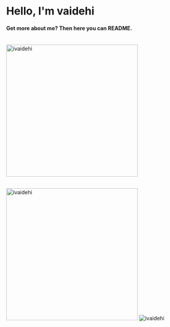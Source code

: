 <h1 align="left">Hello, I'm vaidehi </h1>
<h4 align="left">Get more about me? Then here you can README.</h4>
<br>
<img width="350px" src="https://github-readme-stats.vercel.app/api/top-langs?username=ivaidehi&show_icons=true&locale=en&layout=compact" alt="ivaidehi" /></p>

<br>

<img width="350" src="https://github-readme-streak-stats.herokuapp.com/?user=ivaidehi&" alt="ivaidehi" />
<img src="https://komarev.com/ghpvc/?username=ivaidehi&label=Profile%20views&color=0e75b6&style=flat" alt="ivaidehi" /> 




